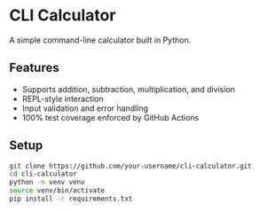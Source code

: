 # CLI Calculator

A simple command-line calculator built in Python.

## Features
- Supports addition, subtraction, multiplication, and division
- REPL-style interaction
- Input validation and error handling
- 100% test coverage enforced by GitHub Actions

## Setup

```bash
git clone https://github.com/your-username/cli-calculator.git
cd cli-calculator
python -m venv venv
source venv/bin/activate
pip install -r requirements.txt
